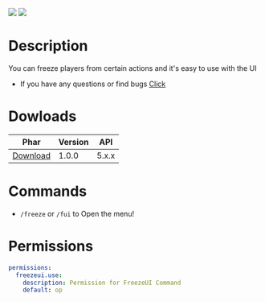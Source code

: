 [![](https://poggit.pmmp.io/shield.state/FreezeUI)](https://poggit.pmmp.io/p/FreezeUI)
[![](https://poggit.pmmp.io/shield.dl.total/FreezeUI)](https://poggit.pmmp.io/p/FreezeUI)

# Description
You can freeze players from certain actions and it's easy to use with the UI
- If you have any questions or find bugs [Click](https://github.com/DaiqUx/FreezeUI/issues/new)

# Dowloads
| Phar | Version | API |
|---|---|---|
| [Download](https://github.com/DaiqUx/FreezeUI/releases/download/V1.0.0/FreezeUI_v1.0.0.phar) | 1.0.0 | 5.x.x |

# Commands
- `/freeze` or `/fui` to Open the menu!

# Permissions
```YAML
permissions:
  freezeui.use:
    description: Permission for FreezeUI Command
    default: op
```
